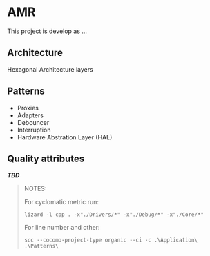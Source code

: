 # AMR

This project is develop as ...

## Architecture

Hexagonal Architecture layers

## Patterns

* Proxies
* Adapters
* Debouncer
* Interruption
* Hardware Abstration Layer (HAL)

## Quality attributes

***TBD***



> NOTES:
>
> For cyclomatic metric run:
>
> ```shell
> lizard -l cpp . -x"./Drivers/*" -x"./Debug/*" -x"./Core/*"
> ```
>
> For line number and other:
>
> ```shell
> scc --cocomo-project-type organic --ci -c .\Application\ .\Patterns\
> ```
